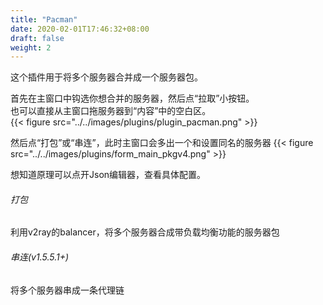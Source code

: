 ```yaml
---
title: "Pacman"
date: 2020-02-01T17:46:32+08:00
draft: false
weight: 2
---
```


这个插件用于将多个服务器合并成一个服务器包。

首先在主窗口中钩选你想合并的服务器，然后点“拉取”小按钮。  
也可以直接从主窗口拖服务器到“内容”中的空白区。  
{{< figure src="../../images/plugins/plugin_pacman.png" >}}

然后点“打包”或“串连”，此时主窗口会多出一个和设置同名的服务器
{{< figure src="../../images/plugins/form_main_pkgv4.png" >}}

想知道原理可以点开Json编辑器，查看具体配置。  

###### 打包
利用v2ray的balancer，将多个服务器合成带负载均衡功能的服务器包  

###### 串连(v1.5.5.1+)
将多个服务器串成一条代理链  
